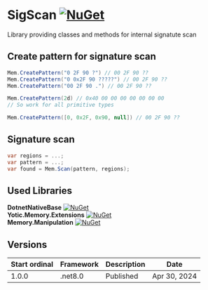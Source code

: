# SigScan [![NuGet](https://img.shields.io/nuget/v/Yotic.SigScan.svg)](https://www.nuget.org/packages/Yotic.SigScan)

Library providing classes and methods for internal signatute scan

Create pattern for signature scan
------------------------------
```C#
Mem.CreatePattern("0 2F 90 ?") // 00 2F 90 ??
Mem.CreatePattern("0 0x2F 90 ?????") // 00 2F 90 ??
Mem.CreatePattern("00 2F 90 .") // 00 2F 90 ??

Mem.CreatePattern(2d) // 0x40 00 00 00 00 00 00 00
// So work for all primitive types

Mem.CreatePattern([0, 0x2F, 0x90, null]) // 00 2F 90 ??
```

Signature scan
------------------------------
```C#
var regions = ...;
var pattern = ...;
var found = Mem.Scan(pattern, regions);
```

Used Libraries
------------------------------
**DotnetNativeBase** [![NuGet](https://img.shields.io/nuget/v/DotnetNativeBase.svg)](https://www.nuget.org/packages/DotnetNativeBase) \
**Yotic.Memory.Extensions** [![NuGet](https://img.shields.io/nuget/v/Yotic.Memory.Extensions.svg)](https://www.nuget.org/packages/Yotic.Memory.Extensions) \
**Memory.Manipulation** [![NuGet](https://img.shields.io/nuget/v/Memory.Manipulation.svg)](https://www.nuget.org/packages/Memory.Manipulation)

Versions
------------------------------
| Start ordinal | Framework | Description                  | Date         |
| ---           | ---       | ---                          | ---          |
| 1.0.0         | .net8.0   | Published                    | Apr 30, 2024 |
